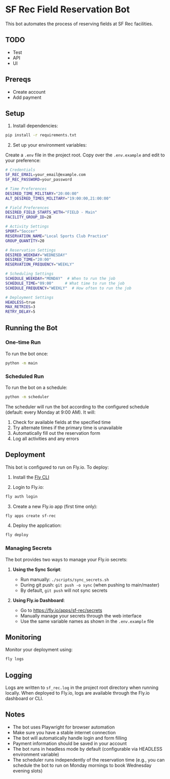 # SF Rec Field Reservation Bot

This bot automates the process of reserving fields at SF Rec facilities.

## TODO

- Test
- API
- UI

## Prereqs

- Create account
- Add payment

## Setup

1. Install dependencies:

```bash
pip install -r requirements.txt
```

2. Set up your environment variables:

Create a `.env` file in the project root. Copy over the `.env.example` and edit to your preference:

```bash
# Credentials
SF_REC_EMAIL=your_email@example.com
SF_REC_PASSWORD=your_password

# Time Preferences
DESIRED_TIME_MILITARY="20:00:00"
ALT_DESIRED_TIMES_MILITARY="19:00:00,21:00:00"

# Field Preferences
DESIRED_FIELD_STARTS_WITH="FIELD - Main" 
FACILITY_GROUP_ID=28

# Activity Settings
SPORT="Soccer"
RESERVATION_NAME="Local Sports Club Practice"
GROUP_QUANTITY=20

# Reservation Settings
DESIRED_WEEKDAY="WEDNESDAY"
DESIRED_TIME="20:00"
RESERVATION_FREQUENCY="WEEKLY"

# Scheduling Settings
SCHEDULE_WEEKDAY="MONDAY"  # When to run the job
SCHEDULE_TIME="09:00"     # What time to run the job
SCHEDULE_FREQUENCY="WEEKLY"  # How often to run the job

# Deployment Settings
HEADLESS=true
MAX_RETRIES=3
RETRY_DELAY=5
```

## Running the Bot

### One-time Run

To run the bot once:

```bash
python -m main
```

### Scheduled Run

To run the bot on a schedule:

```bash
python -m scheduler
```

The scheduler will run the bot according to the configured schedule (default: every Monday at 9:00 AM). It will:

1. Check for available fields at the specified time
2. Try alternate times if the primary time is unavailable
3. Automatically fill out the reservation form
4. Log all activities and any errors

## Deployment

This bot is configured to run on Fly.io. To deploy:

1. Install the [Fly CLI](https://fly.io/docs/hands-on/install-flyctl/)

2. Login to Fly.io:
```bash
fly auth login
```

3. Create a new Fly.io app (first time only):
```bash
fly apps create sf-rec
```

4. Deploy the application:
```bash
fly deploy
```

### Managing Secrets

The bot provides two ways to manage your Fly.io secrets:

1. **Using the Sync Script**:
   - Run manually: `./scripts/sync_secrets.sh`
   - During git push: `git push -o sync` (when pushing to main/master)
   - By default, `git push` will not sync secrets

2. **Using Fly.io Dashboard**:
   - Go to https://fly.io/apps/sf-rec/secrets
   - Manually manage your secrets through the web interface
   - Use the same variable names as shown in the `.env.example` file

## Monitoring

Monitor your deployment using:
```bash
fly logs
```

## Logging

Logs are written to `sf_rec.log` in the project root directory when running locally.
When deployed to Fly.io, logs are available through the Fly.io dashboard or CLI.

## Notes

- The bot uses Playwright for browser automation
- Make sure you have a stable internet connection
- The bot will automatically handle login and form filling
- Payment information should be saved in your account
- The bot runs in headless mode by default (configurable via HEADLESS environment variable)
- The scheduler runs independently of the reservation time (e.g., you can schedule the bot to run on Monday mornings to book Wednesday evening slots)

